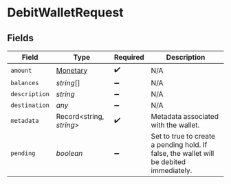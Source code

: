 # DebitWalletRequest


## Fields

| Field                                                                                   | Type                                                                                    | Required                                                                                | Description                                                                             |
| --------------------------------------------------------------------------------------- | --------------------------------------------------------------------------------------- | --------------------------------------------------------------------------------------- | --------------------------------------------------------------------------------------- |
| `amount`                                                                                | [Monetary](../../models/shared/monetary.md)                                             | :heavy_check_mark:                                                                      | N/A                                                                                     |
| `balances`                                                                              | *string*[]                                                                              | :heavy_minus_sign:                                                                      | N/A                                                                                     |
| `description`                                                                           | *string*                                                                                | :heavy_minus_sign:                                                                      | N/A                                                                                     |
| `destination`                                                                           | *any*                                                                                   | :heavy_minus_sign:                                                                      | N/A                                                                                     |
| `metadata`                                                                              | Record<string, *string*>                                                                | :heavy_check_mark:                                                                      | Metadata associated with the wallet.                                                    |
| `pending`                                                                               | *boolean*                                                                               | :heavy_minus_sign:                                                                      | Set to true to create a pending hold. If false, the wallet will be debited immediately. |